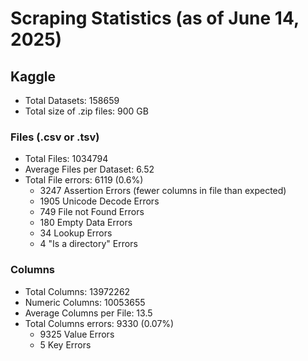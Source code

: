 # Scraping Statistics (as of June 14, 2025)

## Kaggle

- Total Datasets: 158659
- Total size of .zip files: 900 GB

### Files (.csv or .tsv)

- Total Files: 1034794
- Average Files per Dataset: 6.52
- Total File errors: 6119 (0.6%)
  - 3247 Assertion Errors (fewer columns in file than expected)
  - 1905 Unicode Decode Errors
  - 749 File not Found Errors
  - 180 Empty Data Errors
  - 34 Lookup Errors
  - 4 "Is a directory" Errors

### Columns

- Total Columns: 13972262
- Numeric Columns: 10053655
- Average Columns per File: 13.5
- Total Columns errors: 9330 (0.07%)
  - 9325 Value Errors
  - 5 Key Errors
